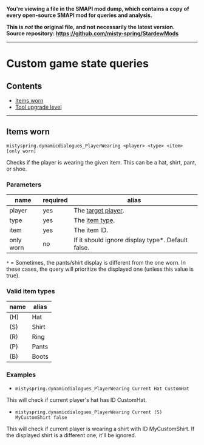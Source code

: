 **You're viewing a file in the SMAPI mod dump, which contains a copy of every open-source SMAPI mod
for queries and analysis.**

**This is _not_ the original file, and not necessarily the latest version.**  
**Source repository: https://github.com/misty-spring/StardewMods**

----

# Custom game state queries
## Contents
* [Items worn](#items-worn)
* [Tool upgrade level](#tool-upgrades)

-------------

## Items worn
`mistyspring.dynamicdialogues_PlayerWearing <player> <type> <item> [only worn]`

  Checks if the player is wearing the given item. This can be a hat, shirt, pant, or shoe.

### Parameters
| name      | required | alias                                                                                            |
|-----------|----------|--------------------------------------------------------------------------------------------------|
| player    | yes      | The [target player](https://stardewvalleywiki.com/Modding:Game_state_queries#Target_player).     |
| type      | yes      | The [item type](https://stardewvalleywiki.com/Modding:Migrate_to_Stardew_Valley_1.6#Item_types). |
| item      | yes      | The item ID.                                                                                     |
| only worn | no       | If it should ignore display type\*. Default false.                                               |

`*` = Sometimes, the pants/shirt display is different from the one worn. In these cases, the query will prioritize the displayed one (unless this value is true).

### Valid item types

| name | alias |
|------|-------|
| (H)  | Hat   |
| (S)  | Shirt |
| (R)  | Ring  |
| (P)  | Pants |
| (B)  | Boots |

### Examples
 
- `mistyspring.dynamicdialogues_PlayerWearing Current Hat CustomHat` 

This will check if current player's hat has ID CustomHat.


- `mistyspring.dynamicdialogues_PlayerWearing Current (S) MyCustomShirt false`

This will check if current player is wearing a shirt with ID MyCustomShirt. If the displayed shirt is a different one, it'll be ignored.
